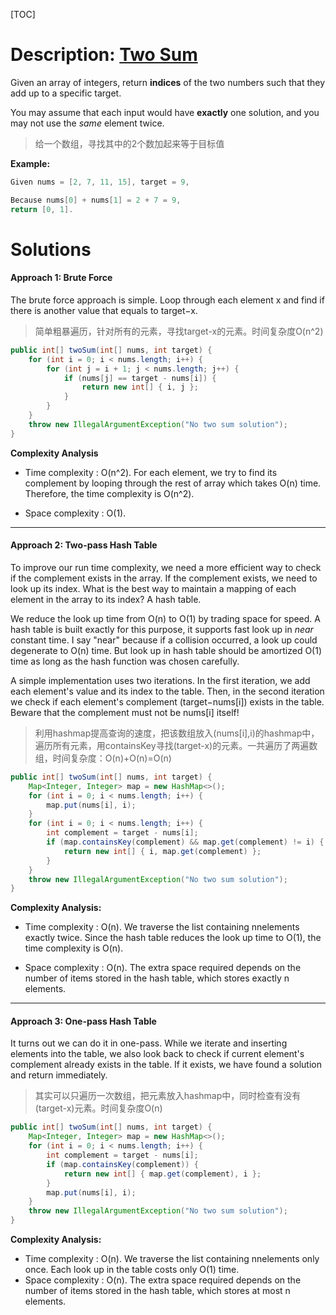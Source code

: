 [TOC]

# Description: [Two Sum](https://leetcode.com/problems/two-sum/)

Given an array of integers, return **indices** of the two numbers such that they add up to a specific target.

You may assume that each input would have **exactly** one solution, and you may not use the *same* element twice.

> 给一个数组，寻找其中的2个数加起来等于目标值

**Example:**

```java
Given nums = [2, 7, 11, 15], target = 9,

Because nums[0] + nums[1] = 2 + 7 = 9,
return [0, 1].
```

# Solutions

#### Approach 1: Brute Force

The brute force approach is simple. Loop through each element x and find if there is another value that equals to target−x.

> 简单粗暴遍历，针对所有的元素，寻找target-x的元素。时间复杂度O(n^2)

```java
public int[] twoSum(int[] nums, int target) {
    for (int i = 0; i < nums.length; i++) {
        for (int j = i + 1; j < nums.length; j++) {
            if (nums[j] == target - nums[i]) {
                return new int[] { i, j };
            }
        }
    }
    throw new IllegalArgumentException("No two sum solution");
}
```

**Complexity Analysis**

- Time complexity : O(n^2). For each element, we try to find its complement by looping through the rest of array which takes O(n) time. Therefore, the time complexity is O(n^2).

- Space complexity : O(1). 

------

#### Approach 2: Two-pass Hash Table

To improve our run time complexity, we need a more efficient way to check if the complement exists in the array. If the complement exists, we need to look up its index. What is the best way to maintain a mapping of each element in the array to its index? A hash table.

We reduce the look up time from O(n) to O(1) by trading space for speed. A hash table is built exactly for this purpose, it supports fast look up in *near* constant time. I say "near" because if a collision occurred, a look up could degenerate to O(n) time. But look up in hash table should be amortized O(1) time as long as the hash function was chosen carefully.

A simple implementation uses two iterations. In the first iteration, we add each element's value and its index to the table. Then, in the second iteration we check if each element's complement (target−nums[i]) exists in the table. Beware that the complement must not be nums[i] itself!

> 利用hashmap提高查询的速度，把该数组放入(nums[i],i)的hashmap中，遍历所有元素，用containsKey寻找(target-x)的元素。一共遍历了两遍数组，时间复杂度：O(n)+O(n)=O(n)

```java
public int[] twoSum(int[] nums, int target) {
    Map<Integer, Integer> map = new HashMap<>();
    for (int i = 0; i < nums.length; i++) {
        map.put(nums[i], i);
    }
    for (int i = 0; i < nums.length; i++) {
        int complement = target - nums[i];
        if (map.containsKey(complement) && map.get(complement) != i) {
            return new int[] { i, map.get(complement) };
        }
    }
    throw new IllegalArgumentException("No two sum solution");
}
```

**Complexity Analysis:**

- Time complexity : O(n). We traverse the list containing nnelements exactly twice. Since the hash table reduces the look up time to O(1), the time complexity is O(n).

- Space complexity : O(n). The extra space required depends on the number of items stored in the hash table, which stores exactly n elements. 

------

#### Approach 3: One-pass Hash Table

It turns out we can do it in one-pass. While we iterate and inserting elements into the table, we also look back to check if current element's complement already exists in the table. If it exists, we have found a solution and return immediately.

> 其实可以只遍历一次数组，把元素放入hashmap中，同时检查有没有(target-x)元素。时间复杂度O(n)

```java
public int[] twoSum(int[] nums, int target) {
    Map<Integer, Integer> map = new HashMap<>();
    for (int i = 0; i < nums.length; i++) {
        int complement = target - nums[i];
        if (map.containsKey(complement)) {
            return new int[] { map.get(complement), i };
        }
        map.put(nums[i], i);
    }
    throw new IllegalArgumentException("No two sum solution");
}
```

**Complexity Analysis:**

- Time complexity : O(n). We traverse the list containing nnelements only once. Each look up in the table costs only O(1) time.
- Space complexity : O(n). The extra space required depends on the number of items stored in the hash table, which stores at most n elements.